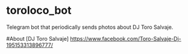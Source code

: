 # toroloco_bot
Telegram bot that periodically sends photos about DJ Toro Salvaje.

#About
[DJ Toro Salvaje] https://www.facebook.com/Toro-Salvaje-Dj-195153313896777/
